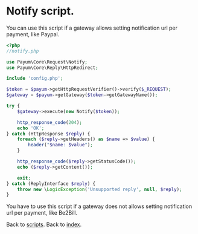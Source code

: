 # Notify script.

You can use this script if a gateway allows setting notification url per payment, like Paypal.

```php
<?php
//notify.php

use Payum\Core\Request\Notify;
use Payum\Core\Reply\HttpRedirect;

include 'config.php';

$token = $payum->getHttpRequestVerifier()->verify($_REQUEST);
$gateway = $payum->getGateway($token->getGatewayName());

try {
    $gateway->execute(new Notify($token));

    http_response_code(204);
    echo 'OK';
} catch (HttpResponse $reply) {
    foreach ($reply->getHeaders() as $name => $value) {
        header("$name: $value");
    }

    http_response_code($reply->getStatusCode());
    echo ($reply->getContent());

    exit;
} catch (ReplyInterface $reply) {
    throw new \LogicException('Unsupported reply', null, $reply);
}
```

You have to use this script if a gateway does not allows setting notification url per payment, like Be2Bill.

Back to [scripts](index.md).
Back to [index](../index.md).


